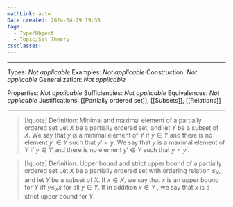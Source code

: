 ```yaml
---
mathLink: auto
Date created: 2024-04-29 19:38
tags:
  - Type/Object
  - Topic/Set_Theory
cssclasses:
---
```


---  

Types: _Not applicable_
Examples: _Not applicable_
Construction: _Not applicable_
Generalization: _Not applicable_

Properties: _Not applicable_
Sufficiencies: _Not applicable_
Equivalences: _Not applicable_
Justifications: [[Partially ordered set]], [[Subsets]], [[Relations]]

---

> [!quote] Definition: Minimal and maximal element of a partially ordered set
> Let $X$ be a partially ordered set, and let $Y$ be a subset of $X$. We say that $y$ is a minimal element of $Y$ if $y\in  Y$ and there is no element $y′ \in Y$ such that $y′ < y$. We say that $y$ is a maximal element of $Y$ if $y \in Y$ and there is no element $y′ \in Y$ such that $y < y′$.

>[!quote] Definition: Upper bound and strict upper bound of a partially ordered set
> Let $X$ be a partially ordered set with ordering relation $\leq_{X}$, and let $Y$ be a subset of $X$. If $x \in  X$, we say that $x$ is an upper bound for $Y$ iff $y \leq_X x$ for all $y \in Y$. If in addition $x \not\in Y$ , we say that $x$ is a strict upper bound for $Y$.



